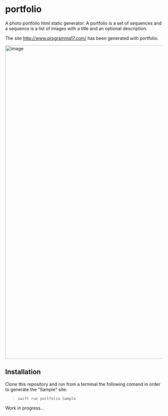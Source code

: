 # portfolio

A photo portfolio html static generator. A portfolio is a set of sequences and a sequence is a list of images with a title and an optional description. 

The site http://www.programma17.com/ has been generated with portfolio.

<img width="1000" alt="image" src="https://user-images.githubusercontent.com/4716015/141208459-3f8f63d8-29ef-4403-b878-e397c93b288a.png">

## Installation
Clone this repository and run from a terminal the following comand in order to generate the "Sample" site:

> `swift run portfolio Sample`

Work in progress...
